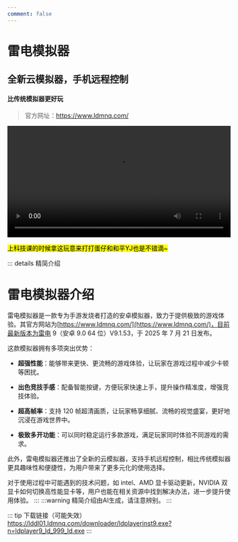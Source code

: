 ```yaml
---
comment: false
---
```


# 雷电模拟器<badge type="tip" text="网管首推"/>

## 全新云模拟器，手机远程控制
#### 比传统模拟器更好玩

>官方网址：https://www.ldmnq.com/

<video width="100%" height="auto" autoplay loop playsinline controls>
  <source src="https://img.ldmnq.com/gw/gw.mp4" type="video/mp4">
</video>

<mark>上科技课的时候拿这玩意来打打蛋仔和和平YJ也是不错滴~</mark>

::: details 精简介绍

# 雷电模拟器介绍

雷电模拟器是一款专为手游发烧者打造的安卓模拟器，致力于提供极致的游戏体验。其官方网站为[https://www.ldmnq.com/](https://www.ldmnq.com/)，目前最新版本为雷电 9（安卓 9.0 64 位）V9.1.53，于 2025 年 7 月 21 日发布。

这款模拟器拥有多项突出优势：

*   **超强性能**：能够带来更快、更流畅的游戏体验，让玩家在游戏过程中减少卡顿等困扰。

*   **出色竞技手感**：配备智能按键，方便玩家快速上手，提升操作精准度，增强竞技体验。

*   **超高帧率**：支持 120 帧超清画质，让玩家畅享细腻、流畅的视觉盛宴，更好地沉浸在游戏世界中。

*   **极致多开功能**：可以同时稳定运行多款游戏，满足玩家同时体验不同游戏的需求。

此外，雷电模拟器还推出了全新的云模拟器，支持手机远程控制，相比传统模拟器更具趣味性和便捷性，为用户带来了更多元化的使用选择。

对于使用过程中可能遇到的技术问题，如 intel、AMD 显卡驱动更新，NVIDIA 双显卡如何切换高性能显卡等，用户也能在相关资源中找到解决办法，进一步提升使用体验。
:::
:::warning
精简介绍由AI生成，请注意辨别。
:::

::: tip 下载链接（可能失效）
  <NCard title="最后一次编辑时下载链接（点击一次即可）：" link="https://lddl01.ldmnq.com/downloader/ldplayerinst9.exe?n=ldplayer9_ld_999_ld.exe">
    https://lddl01.ldmnq.com/downloader/ldplayerinst9.exe?n=ldplayer9_ld_999_ld.exe
  </NCard>
:::

<ImageSlider
  :auto="true"
  :time="1500"
  :images="[
    { id: 1, text: '双心-1', link: '/eggy/SX-1.jpeg' },
    { id: 2, text: '双心-2', link: '/eggy/SX-2.jpg' },
  ]"
  ltext="心机~"
  rtext="真心~"
  lcolor="white"
/>
